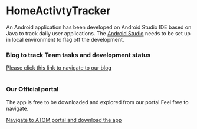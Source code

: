 <h1>HomeActivtyTracker</h1>

An Android application has been developed on Android Studio IDE based on Java to track daily user applications. The [Android Studio](https://developer.android.com/studio) needs to be set up in local environment to flag off the development.

### Blog to track Team tasks and development status

<a href="https://dbse-teaching.github.io/isee2018-ATOM//">Please click this link to navigate to our blog </a>
<br>
<br>

### Our Official portal

The app is free to be downloaded and explored from our portal.Feel free to navigate.

<a href="https://anushamathw.wixsite.com/atom/download-symbiote">Navigate to ATOM portal and download the app </a>
